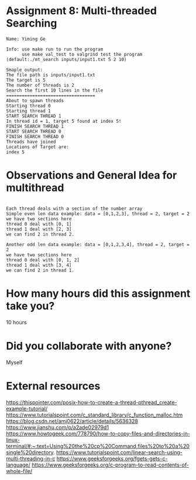 # Assignment 8: Multi-threaded Searching
```
Name: Yiming Ge

Info: use make run to run the program
      use make val_test to valgrind test the program
(default:./mt_search inputs/input1.txt 5 2 10)

Smaple output:
The file path is inputs/input1.txt
The target is 5
The number of threads is 2
Search the first 10 lines in the file
================================== 
About to spawn threads
Starting thread 0
Starting thread 1
START SEARCH THREAD 1 
In thread id = 1, target 5 found at index 5!
FINISH SEARCH THREAD 1 
START SEARCH THREAD 0 
FINISH SEARCH THREAD 0 
Threads have joined
Locations of Target are: 
index 5
```

# Observations and General Idea for multithread
```

Each thread deals with a section of the number array
Simple even len data example: data = [0,1,2,3], thread = 2, target = 2
we have two sections here
thread 0 deal with [0, 1]
thread 1 deal with [2, 3]
we can find 2 in thread 2.

Another odd len data example: data = [0,1,2,3,4], thread = 2, target = 2
we have two sections here
thread 0 deal with [0, 1, 2]
thread 1 deal with [3, 4]
we can find 2 in thread 1.

```

# How many hours did this assignment take you?  
10 hours

# Did you collaborate with anyone? 
Myself

# External resources
https://thispointer.com/posix-how-to-create-a-thread-pthread_create-example-tutorial/
https://www.tutorialspoint.com/c_standard_library/c_function_malloc.htm
https://blog.csdn.net/amj0622/article/details/5636328
https://www.jianshu.com/p/a2ade02979d1
https://www.howtogeek.com/778790/how-to-copy-files-and-directories-in-linux-terminal/#:~:text=Using%20the%20cp%20Command,files%20to%20a%20single%20directory.
https://www.tutorialspoint.com/linear-search-using-multi-threading-in-c
https://www.geeksforgeeks.org/fgets-gets-c-language/
https://www.geeksforgeeks.org/c-program-to-read-contents-of-whole-file/




